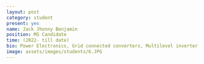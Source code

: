 ```yaml
---
layout: post
category: student
present: yes
name: Jack Jhonny Benjamin
position: MS Candidate
time: (2022- till date)
bio: Power Electronics, Grid connected converters, Multilevel inverter
image: assets/images/students/6.JPG
---
```

